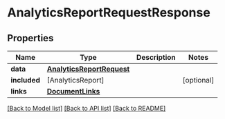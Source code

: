 # AnalyticsReportRequestResponse

## Properties
Name | Type | Description | Notes
------------ | ------------- | ------------- | -------------
**data** | [**AnalyticsReportRequest**](AnalyticsReportRequest.md) |  | 
**included** | [AnalyticsReport] |  | [optional] 
**links** | [**DocumentLinks**](DocumentLinks.md) |  | 

[[Back to Model list]](../README.md#documentation-for-models) [[Back to API list]](../README.md#documentation-for-api-endpoints) [[Back to README]](../README.md)


